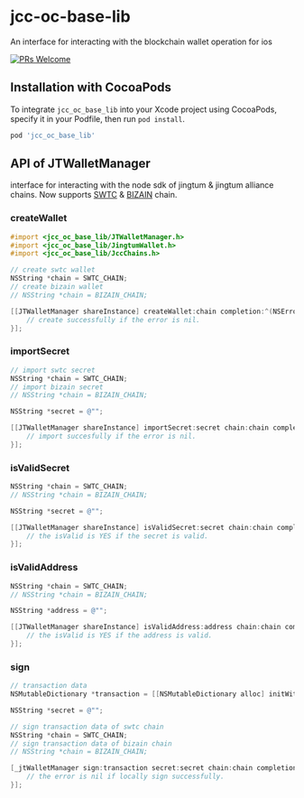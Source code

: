 
# jcc-oc-base-lib

An interface for interacting with the blockchain wallet operation for ios

[![PRs Welcome](https://img.shields.io/badge/PRs-welcome-brightgreen.svg?style=flat-square)](http://makeapullrequest.com)

## Installation with CocoaPods

To integrate `jcc_oc_base_lib` into your Xcode project using CocoaPods, specify it in your Podfile, then run `pod install`.

```ruby
pod 'jcc_oc_base_lib'
```

## API of JTWalletManager

interface for interacting with the node sdk of jingtum & jingtum alliance chains. Now supports [SWTC](https://state.jingtum.com/#!/) & [BIZAIN](https://bizain.net/) chain.

### createWallet

```objective-c
#import <jcc_oc_base_lib/JTWalletManager.h>
#import <jcc_oc_base_lib/JingtumWallet.h>
#import <jcc_oc_base_lib/JccChains.h>

// create swtc wallet
NSString *chain = SWTC_CHAIN;
// create bizain wallet
// NSString *chain = BIZAIN_CHAIN;

[[JTWalletManager shareInstance] createWallet:chain completion:^(NSError *error, JingtumWallet *wallet) {
    // create successfully if the error is nil.
}];
```

### importSecret

```objective-c
// import swtc secret
NSString *chain = SWTC_CHAIN;
// import bizain secret
// NSString *chain = BIZAIN_CHAIN;

NSString *secret = @"";

[[JTWalletManager shareInstance] importSecret:secret chain:chain completion:^(NSError *error, JingtumWallet *wallet) {
    // import succesfully if the error is nil.
}];
```

### isValidSecret

```objective-c
NSString *chain = SWTC_CHAIN;
// NSString *chain = BIZAIN_CHAIN;

NSString *secret = @"";

[[JTWalletManager shareInstance] isValidSecret:secret chain:chain completion:^(BOOL isValid) {
    // the isValid is YES if the secret is valid.
}];
```

### isValidAddress

```objective-c
NSString *chain = SWTC_CHAIN;
// NSString *chain = BIZAIN_CHAIN;

NSString *address = @"";

[[JTWalletManager shareInstance] isValidAddress:address chain:chain completion:^(BOOL isValid) {
    // the isValid is YES if the address is valid.
}];
```

### sign

```objective-c
// transaction data
NSMutableDictionary *transaction = [[NSMutableDictionary alloc] initWithCapacity:0];

NSString *secret = @"";

// sign transaction data of swtc chain
NSString *chain = SWTC_CHAIN;
// sign transaction data of bizain chain
// NSString *chain = BIZAIN_CHAIN;

[_jtWalletManager sign:transaction secret:secret chain:chain completion:^(NSError *error, NSString *signature) {
    // the error is nil if locally sign successfully.
}];
```
